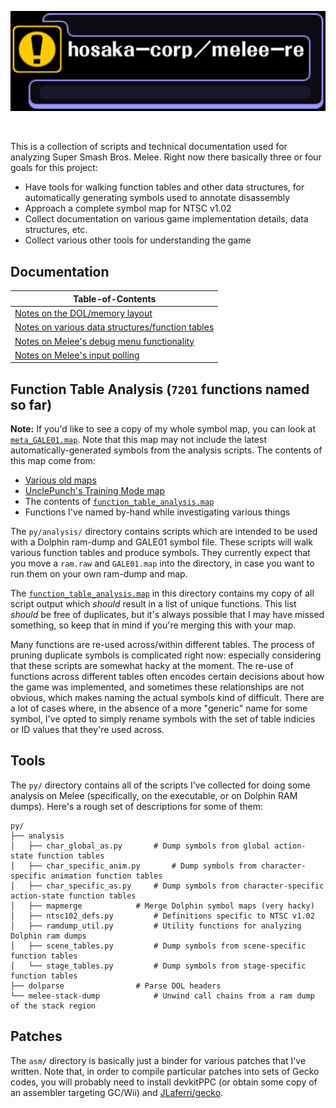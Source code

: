 ![hosaka-corp/melee-re](banner.png)

<br>

This is a collection of scripts and technical documentation used for analyzing
Super Smash Bros. Melee. Right now there basically three or four goals for this project:

- Have tools for walking function tables and other data structures, for automatically
generating symbols used to annotate disassembly
- Approach a complete symbol map for NTSC v1.02
- Collect documentation on various game implementation details, data structures, etc.
- Collect various other tools for understanding the game


## Documentation

| Table-of-Contents  | 
| ------------- | 
| [Notes on the DOL/memory layout](docs/LINKERMAP.md)   |
| [Notes on various data structures/function tables](docs/STRUCT.md)    |
| [Notes on Melee's debug menu functionality](docs/DEBUG.md) |
| [Notes on Melee's input polling](docs/INPUTS.md) |

## Function Table Analysis (`7201` functions named so far)
**Note:** If you'd like to see a copy of my whole symbol map, you can look
at [`meta_GALE01.map`](meta_GALE01.map). Note that this map may not include
the latest automatically-generated symbols from the analysis scripts.
The contents of this map come from:

- [Various old maps](https://smashboards.com/threads/smashboards-community-symbol-map.426763/)
- [UnclePunch's Training Mode map](https://github.com/UnclePunch/Training-Mode)
- The contents of [`function_table_analysis.map`](py/analysis/function_table_analysis.map) 
- Functions I've named by-hand while investigating various things

The `py/analysis/` directory contains scripts which are intended to be used
with a Dolphin ram-dump and GALE01 symbol file. These scripts will walk various
function tables and produce symbols. They currently expect that you move a 
`ram.raw` and `GALE01.map` into the directory, in case you want to run them
on your own ram-dump and map.

The [`function_table_analysis.map`](py/analysis/function_table_analysis.map) 
in this directory contains my copy of all script output which _should_ result 
in a list of unique functions. This list *should* be free of duplicates,
but it's always possible that I may have missed something, so keep that in
mind if you're merging this with your map.

Many functions are re-used across/within different tables. The process of pruning 
duplicate symbols is complicated right now: especially considering that these 
scripts are somewhat hacky at the moment. The re-use of functions across different 
tables often encodes certain decisions about how the game was implemented, and 
sometimes these relationships are not obvious, which makes naming the actual
symbols kind of difficult. There are a lot of cases where, in the absence of
a more "generic" name for some symbol, I've opted to simply rename symbols with
the set of table indicies or ID values that they're used across. 

## Tools  
The `py/` directory contains all of the scripts I've collected for doing some
analysis on Melee (specifically, on the executable, or on Dolphin RAM dumps).
Here's a rough set of descriptions for some of them:

```
py/
├── analysis
│   ├── char_global_as.py		# Dump symbols from global action-state function tables
│   ├── char_specific_anim.py		# Dump symbols from character-specific animation function tables
│   ├── char_specific_as.py		# Dump symbols from character-specific action-state function tables
│   ├── mapmerge			# Merge Dolphin symbol maps (very hacky)
│   ├── ntsc102_defs.py			# Definitions specific to NTSC v1.02
│   ├── ramdump_util.py			# Utility functions for analyzing Dolphin ram dumps
│   ├── scene_tables.py			# Dump symbols from scene-specific function tables
│   └── stage_tables.py			# Dump symbols from stage-specific function tables
├── dolparse				# Parse DOL headers
└── melee-stack-dump			# Unwind call chains from a ram dump of the stack region
```


## Patches
The `asm/` directory is basically just a binder for various patches that I've 
written. Note that, in order to compile particular patches into sets of
Gecko codes, you will probably need to install devkitPPC (or obtain some
copy of an assembler targeting GC/Wii) and [JLaferri/gecko](https://github.com/JLaferri/gecko).
